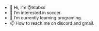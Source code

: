 - 👋 Hi, I’m @Stabxd
- 👀 I’m interested in soccer.
- 🌱 I’m currently learning programing.
- 📫 How to reach me on discord and gmail. 

<!---
Stabxd/Stabxd is a ✨ special ✨ repository because its `README.md` (this file) appears on your GitHub profile.
You can click the Preview link to take a look at your changes.
--->
